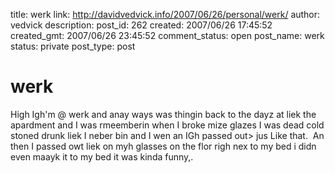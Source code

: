 title: werk
link: http://davidvedvick.info/2007/06/26/personal/werk/
author: vedvick
description: 
post_id: 262
created: 2007/06/26 17:45:52
created_gmt: 2007/06/26 23:45:52
comment_status: open
post_name: werk
status: private
post_type: post

# werk

High Igh'm @ werk and anay ways was thingin back to the dayz at liek the apardment and I was rmeemberin when I broke mize glazes I was dead cold stoned drunk liek I neber bin and I wen an IGh passed out> jus Like that.  An then I passed owt liek on myh glasses on the flor righ nex to my bed i didn even maayk it to my bed it was kinda funny,.